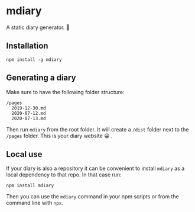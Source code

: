 # mdiary

A static diary generator. 📕

## Installation

```
npm install -g mdiary
```

## Generating a diary

Make sure to have the following folder structure:

```
/pages
  2019-12-30.md
  2020-07-12.md
  2020-07-13.md
```

Then run `mdiary` from the root folder. It will create a `/dist` folder next to the `/pages` folder. This is your diary website 😀 .

## Local use

If your diary is also a repository it can be convenient to install `mdiary` as a local dependency to that repo. In that case run:

```
npm install mdiary
```

Then you can use the `mdiary` command in your npm scripts or from the command line with `npx`.
